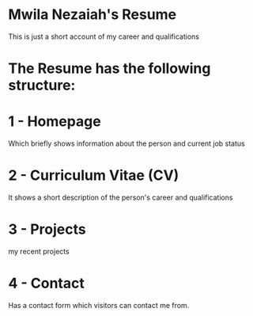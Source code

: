# Mwila Nezaiah's Resume
This is just a short account of my career and qualifications

# The Resume has the following structure: 

# 1 - Homepage
Which briefly shows information about the person and current job status

# 2 - Curriculum Vitae (CV)
It shows a short description of the person's career and qualifications

# 3 - Projects
my recent projects

# 4 - Contact
Has a contact form which visitors can contact me from.

